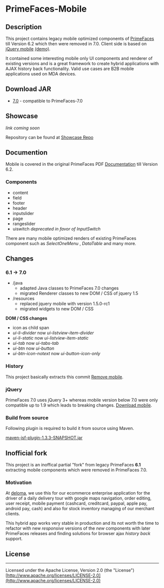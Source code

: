 # PrimeFaces-Mobile

## Description

This project contains legacy mobile optimized components of [PrimeFaces](https://www.primefaces.org/) till Version 6.2 which then were removed in 7.0. Client side is based on [jQuery mobile](https://jquerymobile.com/) [(demo)](https://demos.jquerymobile.com/1.5.0-rc1/).

It contained some interesting mobile only UI components and renderer of existing versions and is a great framework to create hybrid applications with AJAX history back functionality. Valid use cases are B2B mobile applications used on MDA devices.

## Download JAR

* [7.0](https://cdn.deloma.de/others/libraries/primefaces/primefaces-mobile-7.0.jar) - compatible to PrimeFaces-7.0

## Showcase

_link coming soon_

Repository can be found at [Showcase Repo](https://github.com/djmj/primefaces-mobile-showcase)

## Documention

Mobile is covered in the original PrimeFaces PDF [Documentation](https://www.primefaces.org/documentation/) till Version 6.2.

### Components

* content
* field
* footer
* header
* inputslider
* page
* rangeslider
* uiswitch _deprecated in favor of InputSwitch_

There are many mobile optimized renders of existing PrimeFaces component such as  _SelectOneMenu_ ,  _DataTable_  and many more.

## Changes

### 6.1 -> 7.0

- /java
    - adapted Java classes to PrimeFaces 7.0 changes
    - migrated Renderer classes to new DOM / CSS of jquery 1.5
- /resources
    - replaced jquery mobile with version 1.5.0-rc1
    - migrated widgets to new DOM / CSS
    
    
**DOM / CSS changes**

- icon as child span
- _ui-li-divider_  now _ui-listview-item-divider_
- _ui-li-static_  now  _ui-listview-item-static_
- _ui-tab_  now  _ui-tabs-tab_
- _ui-btn_  now  _ui-button_
- _ui-btn-icon-notext_  now  _ui-button-icon-only_


### History

This project basically extracts this commit [Remove mobile](https://github.com/primefaces/primefaces/issues/3386).

### jQuery

PrimeFaces 7.0 uses jQuery 3+ whereas mobile version below 7.0 were only compatible up to 1.9 which leads to breaking changes. [Download mobile](https://releases.jquery.com/mobile/).

### Build from source

Following plugin is required to build it from source using Maven.

[maven-jsf-plugin-1.3.3-SNAPSHOT.jar](https://cdn.deloma.de/others/libraries/primefaces/maven-jsf-plugin-1.3.3-SNAPSHOT.jar)

## Inofficial fork

This project is an inoffical partial "fork" from legacy PrimeFaces **6.1** extracting mobile components which were removed in PrimeFaces 7.0. 

### Motivation

At [deloma](https://www.deloma.de/Agentur/wp/Logistik-Software), we use this for our ecommerce enterprise application for the driver of a daily delivery tour with google maps navigation, order editing, user receipt, mobile payment (cashcard, creditcard, paypal, apple pay, android pay, cash) and also for stock inventory managing of our merchant clients.

This hybrid app works very stable in production and its not worth the time to refactor with new _responsive_ versions of the _new_ components with later PrimeFaces releases and finding solutions for browser ajax _history back_ support.

## License

***
Licensed under the Apache License, Version 2.0 (the "License") [http://www.apache.org/licenses/LICENSE-2.0](http://www.apache.org/licenses/LICENSE-2.0)